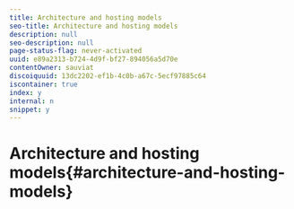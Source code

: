 ```yaml
---
title: Architecture and hosting models
seo-title: Architecture and hosting models
description: null
seo-description: null
page-status-flag: never-activated
uuid: e89a2313-b724-4d9f-bf27-894056a5d70e
contentOwner: sauviat
discoiquuid: 13dc2202-ef1b-4c0b-a67c-5ecf97885c64
iscontainer: true
index: y
internal: n
snippet: y
---
```


# Architecture and hosting models{#architecture-and-hosting-models}

